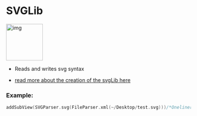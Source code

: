 # SVGLib

<img width="100" alt="img" src="https://cdn.jsdelivr.net/gh/stylekit/img/SvgLib.svg">

- Reads and writes svg syntax 

- [read more about the creation of the svgLib here](http://stylekit.org/blog/2016/01/07/Basic-SVG-support/)  

### Example:
```swift
addSubView(SVGParser.svg(FileParser.xml(~/Desktop/test.svg)))/*Oneliner that adds an SVG to an NSView:*/
```
